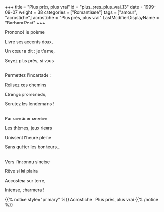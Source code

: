 +++
title = "Plus près, plus vrai"
id = "plus_pres_plus_vrai_13"
date = 1999-09-07
weight = 38
categories = ["Romantisme"]
tags = ["amour", "acrostiche"]
acrostiche = "Plus près, plus vrai"
LastModifierDisplayName = "Barbara Post"
+++

Prononcé le poème

Livre ses accents doux,

Un cœur a dit : je t'aime,

Soyez plus près, si vous

 \
Permettez l'incartade :

Relisez ces chemins

Etrange promenade,

Scrutez les lendemains !

 \
Par une âme sereine

Les thèmes, jeux rieurs

Unissent l'heure pleine

Sans quêter les bonheurs...

 \
Vers l'inconnu sincère

Rêve si lui plaira

Accostera sur terre,

Intense, charmera !

{{% notice style="primary" %}}
Acrostiche : Plus près, plus vrai
{{% /notice %}}
